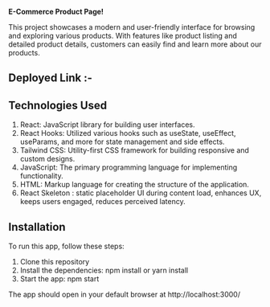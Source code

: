 **E-Commerce Product Page!**

 This project showcases a modern and user-friendly interface for browsing and exploring various products. With features like product listing and detailed product details, customers can easily find and learn more about our products.

## Deployed Link :-



## Technologies Used

1. React: JavaScript library for building user interfaces.
2. React Hooks: Utilized various hooks such as useState, useEffect, useParams, and more for state management and side effects.
3. Tailwind CSS: Utility-first CSS framework for building responsive and custom designs.
4. JavaScript: The primary programming language for implementing functionality.
5. HTML: Markup language for creating the structure of the application.
6. React Skeleton : static placeholder UI during content load, enhances UX, keeps users engaged, reduces perceived latency.



## Installation

To run this app, follow these steps:
1. Clone this repository
2. Install the dependencies: npm install or yarn install
3. Start the app: npm start

The app should open in your default browser at http://localhost:3000/
